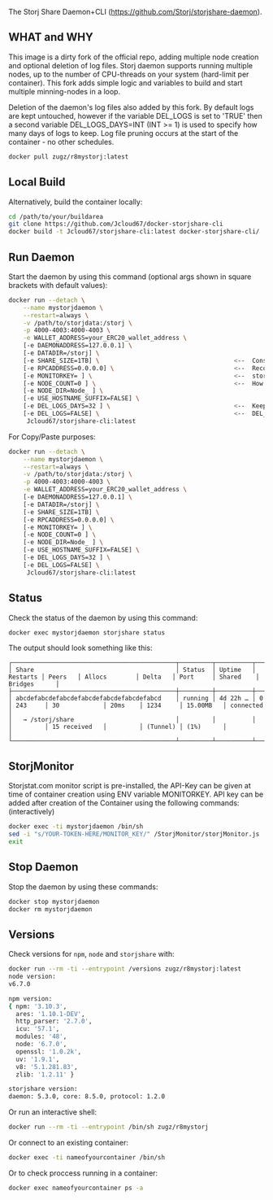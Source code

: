 The Storj Share Daemon+CLI (https://github.com/Storj/storjshare-daemon).

## WHAT and WHY ##

This image is a dirty fork of the official repo, adding multiple node creation and optional deletion of log files.  Storj daemon supports running multiple nodes, up to the number of CPU-threads on your system (hard-limit per container). This fork adds simple logic and variables to build and start multiple minning-nodes in a loop. 

Deletion of the daemon's log files also added by this fork. By default logs are kept untouched, however if the variable DEL_LOGS is set to 'TRUE' then a second variable DEL_LOGS_DAYS=INT (INT >= 1) is used to specify how many days of logs to keep. Log file pruning occurs at the start of the container - no other schedules.
```bash
docker pull zugz/r8mystorj:latest
```

## Local Build ##

Alternatively, build the container locally:

```bash
cd /path/to/your/buildarea
git clone https://github.com/Jcloud67/docker-storjshare-cli
docker build -t Jcloud67/storjshare-cli:latest docker-storjshare-cli/
```

## Run Daemon ##

Start the daemon by using this command (optional args shown in square brackets with default values):

```bash
docker run --detach \
    --name mystorjdaemon \
    --restart=always \
    -v /path/to/storjdata:/storj \
    -p 4000-4003:4000-4003 \
	-e WALLET_ADDRESS=your_ERC20_wallet_address \
	[-e DAEMONADDRESS=127.0.0.1] \
	[-e DATADIR=/storj] \
	[-e SHARE_SIZE=1TB] \                                     <--  Consider, a LARGE # here with multiple nodes, do you have the                                                                            space? Could also change these values later in each config file.
	[-e RPCADDRESS=0.0.0.0] \                                 <--  Recomend DynamicDNS used here.
	[-e MONITORKEY= ] \                                       <--  storjstat.com user API monitor-key here.
	[-e NODE_COUNT=0 ] \                                      <--  How many additional minning-nodes to start.
	[-e NODE_DIR=Node_ ] \
	[-e USE_HOSTNAME_SUFFIX=FALSE] \
	[-e DEL_LOGS_DAYS=32 ] \                                  <--  Keep this many days; older is deleted. Valid is >=1.
	[-e DEL_LOGS=FALSE] \                                     <--  DEL_LOGS=TRUE  to enable.
     Jcloud67/storjshare-cli:latest
```

For Copy/Paste purposes: 

```bash
docker run --detach \
    --name mystorjdaemon \
    --restart=always \
    -v /path/to/storjdata:/storj \
    -p 4000-4003:4000-4003 \
	-e WALLET_ADDRESS=your_ERC20_wallet_address \
	[-e DAEMONADDRESS=127.0.0.1] \
	[-e DATADIR=/storj] \
	[-e SHARE_SIZE=1TB] \
	[-e RPCADDRESS=0.0.0.0] \
	[-e MONITORKEY= ] \
	[-e NODE_COUNT=0 ] \
	[-e NODE_DIR=Node_ ] \
	[-e USE_HOSTNAME_SUFFIX=FALSE] \
	[-e DEL_LOGS_DAYS=32 ] \
	[-e DEL_LOGS=FALSE] \
     Jcloud67/storjshare-cli:latest
```


## Status ##

Check the status of the daemon by using this command:

```bash
docker exec mystorjdaemon storjshare status
```

The output should look something like this:

```
┌─────────────────────────────────────────────┬─────────┬──────────┬──────────┬─────────┬───────────────┬─────────┬──────────┬───────────┬──────────────┐
│ Share                                       │ Status  │ Uptime   │ Restarts │ Peers   │ Allocs        │ Delta   │ Port     │ Shared    │ Bridges      │
├─────────────────────────────────────────────┼─────────┼──────────┼──────────┼─────────┼───────────────┼─────────┼──────────┼───────────┼──────────────┤
│ abcdefabcdefabcdefabcdefabcdefabcdefabcd    │ running │ 4d 22h … │ 0        │ 243     │ 30            │ 20ms    │ 1234     │ 15.00MB   │ connected    │
│   → /storj/share                            │         │          │          │         │ 15 received   │         │ (Tunnel) │ (1%)      │              │
└─────────────────────────────────────────────┴─────────┴──────────┴──────────┴─────────┴───────────────┴─────────┴──────────┴───────────┴──────────────┘
```

## StorjMonitor ##
Storjstat.com monitor script is pre-installed, the API-Key can be given at time of container creation using ENV variable MONITORKEY.
API key can be added after creation of the Container using the following commands: (interactively)

```bash
docker exec -ti mystorjdaemon /bin/sh
sed -i "s/YOUR-TOKEN-HERE/MONITOR_KEY/" /StorjMonitor/storjMonitor.js
exit
```


## Stop Daemon ##

Stop the daemon by using these commands:

```bash
docker stop mystorjdaemon
docker rm mystorjdaemon
```

## Versions ##

Check versions for `npm`, `node` and `storjshare` with:

```bash
docker run --rm -ti --entrypoint /versions zugz/r8mystorj:latest
node version:
v6.7.0

npm version:
{ npm: '3.10.3',
  ares: '1.10.1-DEV',
  http_parser: '2.7.0',
  icu: '57.1',
  modules: '48',
  node: '6.7.0',
  openssl: '1.0.2k',
  uv: '1.9.1',
  v8: '5.1.281.83',
  zlib: '1.2.11' }

storjshare version:
daemon: 5.3.0, core: 8.5.0, protocol: 1.2.0
```

Or run an interactive shell:

```bash
docker run --rm -ti --entrypoint /bin/sh zugz/r8mystorj
```

Or connect to an existing container:

```bash
docker exec -ti nameofyourcontainer /bin/sh
```

Or to check proccess running in a container:

```bash
docker exec nameofyourcontainer ps -a
```

